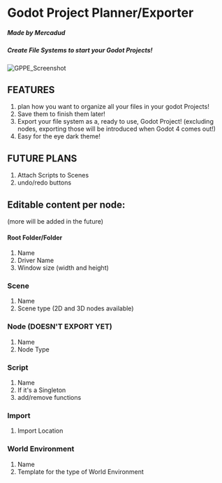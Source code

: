 # Godot Project Planner/Exporter
##### Made by Mercadud

##### Create File Systems to start your Godot Projects!
![GPPE_Screenshot](https://user-images.githubusercontent.com/34464977/114950026-3a593900-9e20-11eb-8487-cd6d324940a0.png)


## FEATURES
1. plan how you want to organize all your files in your godot Projects!
2. Save them to finish them later!
4. Export your file system as a, ready to use, Godot Project! (excluding nodes, exporting those will be introduced when Godot 4 comes out!)
6. Easy for the eye dark theme!

## FUTURE PLANS
1. Attach Scripts to Scenes
2. undo/redo buttons

## Editable content per node:
(more will be added in the future)

#### Root Folder/Folder
1. Name
2. Driver Name
3. Window size (width and height)

### Scene
1. Name
2. Scene type (2D and 3D nodes available)

### Node (DOESN'T EXPORT YET)
1. Name
2. Node Type

### Script
1. Name
2. If it's a Singleton
3. add/remove functions

### Import
1. Import Location

### World Environment
1. Name
2. Template for the type of World Environment
